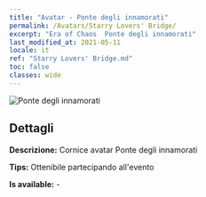 ```yaml
---
title: "Avatar - Ponte degli innamorati"
permalink: /Avatars/Starry Lovers' Bridge/
excerpt: "Era of Chaos  Ponte degli innamorati"
last_modified_at: 2021-05-11
locale: it
ref: "Starry Lovers' Bridge.md"
toc: false
classes: wide
---
```

 ![Ponte degli innamorati](/images/a/avatarFrame_27.png)

## Dettagli

 **Descrizione:** Cornice avatar Ponte degli innamorati 

 **Tips:** Ottenibile partecipando all'evento 

 **Is available:**  - 

